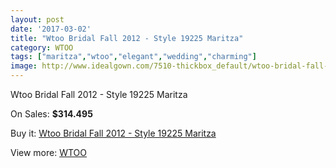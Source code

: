 ```yaml
---
layout: post
date: '2017-03-02'
title: "Wtoo Bridal Fall 2012 - Style 19225 Maritza"
category: WTOO
tags: ["maritza","wtoo","elegant","wedding","charming"]
image: http://www.idealgown.com/7510-thickbox_default/wtoo-bridal-fall-2012-style-19225-maritza.jpg
---
```

Wtoo Bridal Fall 2012 - Style 19225 Maritza

On Sales: **$314.495**
<a href="https://www.idealgown.com/en/wtoo/3178-wtoo-bridal-fall-2012-style-19225-maritza.html"><amp-img layout="responsive" width="600" height="600" src="//www.idealgown.com/7510-thickbox_default/wtoo-bridal-fall-2012-style-19225-maritza.jpg" alt="Wtoo Bridal Fall 2012 - Style 19225 Maritza 0" /></a>
<a href="https://www.idealgown.com/en/wtoo/3178-wtoo-bridal-fall-2012-style-19225-maritza.html"><amp-img layout="responsive" width="600" height="600" src="//www.idealgown.com/7511-thickbox_default/wtoo-bridal-fall-2012-style-19225-maritza.jpg" alt="Wtoo Bridal Fall 2012 - Style 19225 Maritza 1" /></a>

Buy it: [Wtoo Bridal Fall 2012 - Style 19225 Maritza](https://www.idealgown.com/en/wtoo/3178-wtoo-bridal-fall-2012-style-19225-maritza.html "Wtoo Bridal Fall 2012 - Style 19225 Maritza")

View more: [WTOO](https://www.idealgown.com/en/39-wtoo "WTOO")